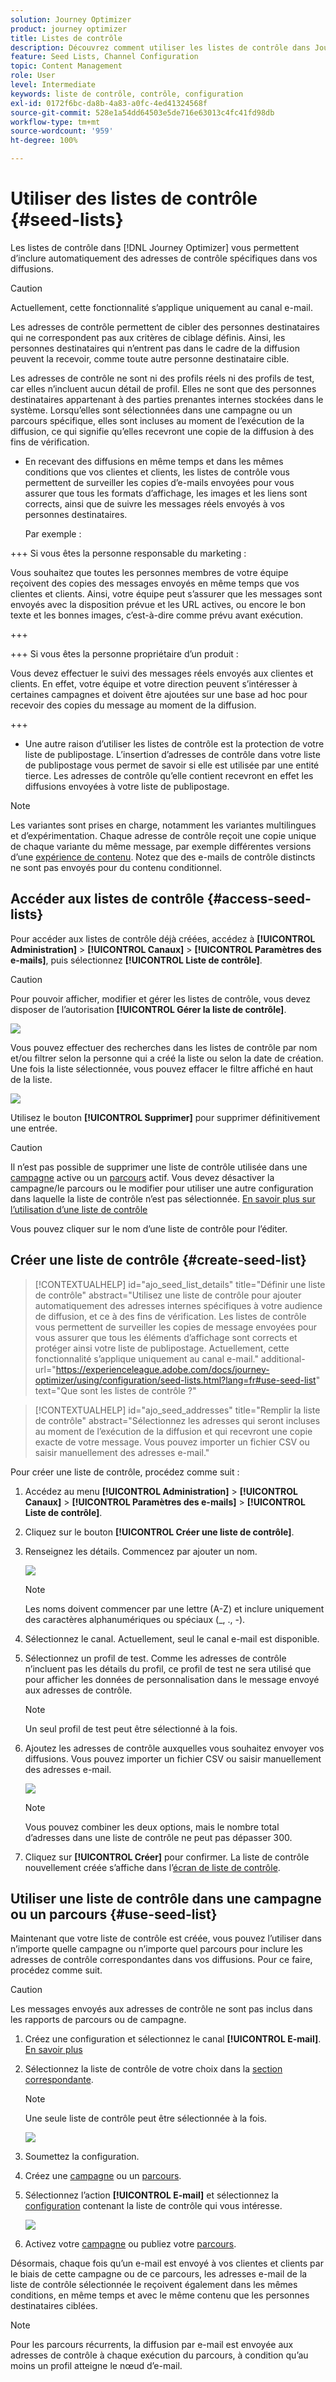 ```yaml
---
solution: Journey Optimizer
product: journey optimizer
title: Listes de contrôle
description: Découvrez comment utiliser les listes de contrôle dans Journey Optimizer.
feature: Seed Lists, Channel Configuration
topic: Content Management
role: User
level: Intermediate
keywords: liste de contrôle, contrôle, configuration
exl-id: 0172f6bc-da8b-4a83-a0fc-4ed41324568f
source-git-commit: 528e1a54dd64503e5de716e63013c4fc41fd98db
workflow-type: tm+mt
source-wordcount: '959'
ht-degree: 100%

---
```


# Utiliser des listes de contrôle {#seed-lists}

Les listes de contrôle dans [!DNL Journey Optimizer] vous permettent d’inclure automatiquement des adresses de contrôle spécifiques dans vos diffusions.

>[!CAUTION]
>
>Actuellement, cette fonctionnalité s’applique uniquement au canal e-mail.

Les adresses de contrôle permettent de cibler des personnes destinataires qui ne correspondent pas aux critères de ciblage définis. Ainsi, les personnes destinataires qui n’entrent pas dans le cadre de la diffusion peuvent la recevoir, comme toute autre personne destinataire cible.

Les adresses de contrôle ne sont ni des profils réels ni des profils de test, car elles n’incluent aucun détail de profil. Elles ne sont que des personnes destinataires appartenant à des parties prenantes internes stockées dans le système. Lorsqu’elles sont sélectionnées dans une campagne ou un parcours spécifique, elles sont incluses au moment de l’exécution de la diffusion, ce qui signifie qu’elles recevront une copie de la diffusion à des fins de vérification.

* En recevant des diffusions en même temps et dans les mêmes conditions que vos clientes et clients, les listes de contrôle vous permettent de surveiller les copies d’e-mails envoyées pour vous assurer que tous les formats d’affichage, les images et les liens sont corrects, ainsi que de suivre les messages réels envoyés à vos personnes destinataires.

  Par exemple :

+++ Si vous êtes la personne responsable du marketing :

  Vous souhaitez que toutes les personnes membres de votre équipe reçoivent des copies des messages envoyés en même temps que vos clientes et clients. Ainsi, votre équipe peut s’assurer que les messages sont envoyés avec la disposition prévue et les URL actives, ou encore le bon texte et les bonnes images, c’est-à-dire comme prévu avant exécution.

+++

+++ Si vous êtes la personne propriétaire d’un produit :

  Vous devez effectuer le suivi des messages réels envoyés aux clientes et clients. En effet, votre équipe et votre direction peuvent s’intéresser à certaines campagnes et doivent être ajoutées sur une base ad hoc pour recevoir des copies du message au moment de la diffusion.

+++

* Une autre raison d’utiliser les listes de contrôle est la protection de votre liste de publipostage. L’insertion d’adresses de contrôle dans votre liste de publipostage vous permet de savoir si elle est utilisée par une entité tierce. Les adresses de contrôle qu’elle contient recevront en effet les diffusions envoyées à votre liste de publipostage.

>[!NOTE]
>
>Les variantes sont prises en charge, notamment les variantes multilingues et d’expérimentation. Chaque adresse de contrôle reçoit une copie unique de chaque variante du même message, par exemple différentes versions d’une [expérience de contenu](../content-management/get-started-experiment.md). Notez que des e-mails de contrôle distincts ne sont pas envoyés pour du contenu conditionnel.

## Accéder aux listes de contrôle {#access-seed-lists}

Pour accéder aux listes de contrôle déjà créées, accédez à **[!UICONTROL Administration]** > **[!UICONTROL Canaux]** > **[!UICONTROL Paramètres des e-mails]**, puis sélectionnez **[!UICONTROL Liste de contrôle]**.

<!--
>[!CAUTION]
>
>Permissions to view, export and manage the seed lists are restricted to [Journey Administrators](../administration/ootb-product-profiles.md#journey-administrator). Learn more about managing [!DNL Journey Optimizer] users' access rights in [this section](../administration/permissions-overview.md).-->

>[!CAUTION]
>
>Pour pouvoir afficher, modifier et gérer les listes de contrôle, vous devez disposer de l’autorisation **[!UICONTROL Gérer la liste de contrôle]**.

![](assets/seed-list-access.png)

Vous pouvez effectuer des recherches dans les listes de contrôle par nom et/ou filtrer selon la personne qui a créé la liste ou selon la date de création. Une fois la liste sélectionnée, vous pouvez effacer le filtre affiché en haut de la liste.

![](assets/seed-list-filtering.png)

Utilisez le bouton **[!UICONTROL Supprimer]** pour supprimer définitivement une entrée.

>[!CAUTION]
>
>Il n’est pas possible de supprimer une liste de contrôle utilisée dans une [campagne](../campaigns/review-activate-campaign.md) active ou un [parcours](../building-journeys/publishing-the-journey.md) actif. Vous devez désactiver la campagne/le parcours ou le modifier pour utiliser une autre configuration dans laquelle la liste de contrôle n’est pas sélectionnée. [En savoir plus sur l’utilisation d’une liste de contrôle](#use-seed-list)

Vous pouvez cliquer sur le nom d’une liste de contrôle pour l’éditer. <!--Use the **[!UICONTROL Edit]** button to edit a seed list.-->

## Créer une liste de contrôle {#create-seed-list}

>[!CONTEXTUALHELP]
>id="ajo_seed_list_details"
>title="Définir une liste de contrôle"
>abstract="Utilisez une liste de contrôle pour ajouter automatiquement des adresses internes spécifiques à votre audience de diffusion, et ce à des fins de vérification. Les listes de contrôle vous permettent de surveiller les copies de message envoyées pour vous assurer que tous les éléments d’affichage sont corrects et protéger ainsi votre liste de publipostage. Actuellement, cette fonctionnalité s’applique uniquement au canal e-mail."
>additional-url="https://experienceleague.adobe.com/docs/journey-optimizer/using/configuration/seed-lists.html?lang=fr#use-seed-list" text="Que sont les listes de contrôle ?"

>[!CONTEXTUALHELP]
>id="ajo_seed_addresses"
>title="Remplir la liste de contrôle"
>abstract="Sélectionnez les adresses qui seront incluses au moment de l’exécution de la diffusion et qui recevront une copie exacte de votre message. Vous pouvez importer un fichier CSV ou saisir manuellement des adresses e-mail."

Pour créer une liste de contrôle, procédez comme suit :

1. Accédez au menu **[!UICONTROL Administration]** > **[!UICONTROL Canaux]** > **[!UICONTROL Paramètres des e-mails]** > **[!UICONTROL Liste de contrôle]**.

1. Cliquez sur le bouton **[!UICONTROL Créer une liste de contrôle]**.

   <!--![](assets/seed-list-create-button.png)-->

1. Renseignez les détails. Commencez par ajouter un nom.

   ![](assets/seed-list-details.png)

   >[!NOTE]
   >
   >Les noms doivent commencer par une lettre (A-Z) et inclure uniquement des caractères alphanumériques ou spéciaux (_, ., -).

1. Sélectionnez le canal. Actuellement, seul le canal e-mail est disponible.

1. Sélectionnez un profil de test. Comme les adresses de contrôle n’incluent pas les détails du profil, ce profil de test ne sera utilisé que pour afficher les données de personnalisation dans le message envoyé aux adresses de contrôle.

   >[!NOTE]
   >
   >Un seul profil de test peut être sélectionné à la fois.

1. Ajoutez les adresses de contrôle auxquelles vous souhaitez envoyer vos diffusions. Vous pouvez importer un fichier CSV ou saisir manuellement des adresses e-mail.

   ![](assets/seed-list-email-addresses.png)

   >[!NOTE]
   >
   >Vous pouvez combiner les deux options, mais le nombre total d’adresses dans une liste de contrôle ne peut pas dépasser 300.

1. Cliquez sur **[!UICONTROL Créer]** pour confirmer. La liste de contrôle nouvellement créée s’affiche dans l’[écran de liste de contrôle](#access-seed-lists).

## Utiliser une liste de contrôle dans une campagne ou un parcours {#use-seed-list}

Maintenant que votre liste de contrôle est créée, vous pouvez l’utiliser dans n’importe quelle campagne ou n’importe quel parcours pour inclure les adresses de contrôle correspondantes dans vos diffusions. Pour ce faire, procédez comme suit.

>[!CAUTION]
>
>Les messages envoyés aux adresses de contrôle ne sont pas inclus dans les rapports de parcours ou de campagne.

1. Créez une configuration et sélectionnez le canal **[!UICONTROL E-mail]**. [En savoir plus](../email/email-settings.md)

1. Sélectionnez la liste de contrôle de votre choix dans la [section correspondante](../email/email-settings.md#seed-list).

   >[!NOTE]
   >
   >Une seule liste de contrôle peut être sélectionnée à la fois.

   ![](assets/seed-list-surface.png)

1. Soumettez la configuration.

1. Créez une [campagne](../campaigns/create-campaign.md) ou un [parcours](../building-journeys/journey-gs.md).

1. Sélectionnez l’action **[!UICONTROL E-mail]** et sélectionnez la [configuration](channel-surfaces.md) contenant la liste de contrôle qui vous intéresse.

   ![](assets/seed-list-campaign-email.png)

1. Activez votre [campagne](../campaigns/review-activate-campaign.md) ou publiez votre [parcours](../building-journeys/publishing-the-journey.md).

Désormais, chaque fois qu’un e-mail est envoyé à vos clientes et clients par le biais de cette campagne ou de ce parcours, les adresses e-mail de la liste de contrôle sélectionnée le reçoivent également dans les mêmes conditions, en même temps et avec le même contenu que les personnes destinataires ciblées.

>[!NOTE]
>
>Pour les parcours récurrents, la diffusion par e-mail est envoyée aux adresses de contrôle à chaque exécution du parcours, à condition qu’au moins un profil atteigne le nœud d’e-mail.
